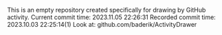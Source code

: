 This is an empty repository created specifically for drawing by GitHub activity.
Current commit time: 2023.11.05 22:26:31
Recorded commit time: 2023.10.03 22:25:14(1)
Look at: github.com/baderik/ActivityDrawer
